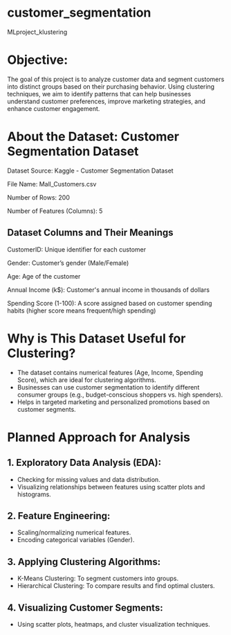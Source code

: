 # customer_segmentation
MLproject_klustering

# Objective:
The goal of this project is to analyze customer data and segment customers into distinct groups based on their purchasing behavior. Using clustering techniques, we aim to identify patterns that can help businesses understand customer preferences, improve marketing strategies, and enhance customer engagement.

# About the Dataset: Customer Segmentation Dataset
 Dataset Source: Kaggle - Customer Segmentation Dataset
 
 File Name: Mall_Customers.csv
 
 Number of Rows: 200
 
 Number of Features (Columns): 5

## Dataset Columns and Their Meanings
CustomerID:	Unique identifier for each customer

Gender:	Customer’s gender (Male/Female)

Age:	Age of the customer


Annual Income (k$):	Customer's annual income in thousands of dollars

Spending Score (1-100):	A score assigned based on customer spending habits (higher score means frequent/high spending)

# Why is This Dataset Useful for Clustering?
- The dataset contains numerical features (Age, Income, Spending Score), which are ideal for clustering algorithms.
- Businesses can use customer segmentation to identify different consumer groups (e.g., budget-conscious shoppers vs. high spenders).
- Helps in targeted marketing and personalized promotions based on customer segments.

# Planned Approach for Analysis
## 1. Exploratory Data Analysis (EDA):
 - Checking for missing values and data distribution.
 - Visualizing relationships between features using scatter plots and histograms.

## 2. Feature Engineering:
 - Scaling/normalizing numerical features.
 - Encoding categorical variables (Gender).

## 3. Applying Clustering Algorithms:
 - K-Means Clustering: To segment customers into groups.
 - Hierarchical Clustering: To compare results and find optimal clusters.

## 4. Visualizing Customer Segments:
 - Using scatter plots, heatmaps, and cluster visualization techniques.
